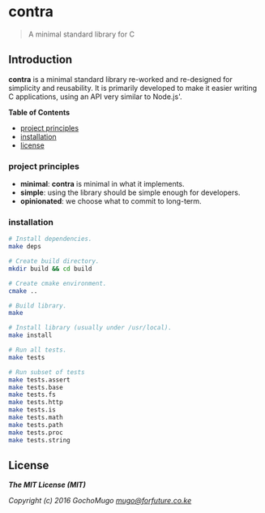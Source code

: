 # contra

> A minimal standard library for C

## Introduction

**contra** is a minimal standard library re-worked and re-designed
for simplicity and reusability. It is primarily developed to make it
easier writing C applications, using an API very similar to Node.js'.

**Table of Contents**

* [project principles](#principles)
* [installation](#installation)
* [license](#license)


<a name="principles"></a>
### project principles

* **minimal**: **contra** is minimal in what it implements.
* **simple**: using the library should be simple enough for developers.
* **opinionated**: we choose what to commit to long-term.


<a name="installation"></a>
### installation

```bash
# Install dependencies.
make deps

# Create build directory.
mkdir build && cd build

# Create cmake environment.
cmake ..

# Build library.
make

# Install library (usually under /usr/local).
make install

# Run all tests.
make tests

# Run subset of tests
make tests.assert
make tests.base
make tests.fs
make tests.http
make tests.is
make tests.math
make tests.path
make tests.proc
make tests.string
```


<a name="license"></a>
## License

***The MIT License (MIT)***

*Copyright (c) 2016 GochoMugo <mugo@forfuture.co.ke>*
